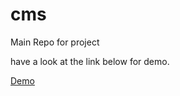 # cms
Main Repo for project

have a look at the link below for demo.

[Demo](https://minicms.domcloud.io/admin) 
